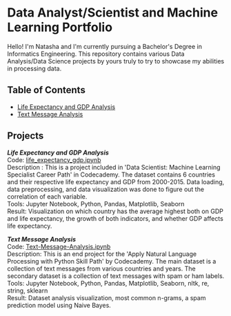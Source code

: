 # Data Analyst/Scientist and Machine Learning Portfolio
Hello! I'm Natasha and I'm currently pursuing a Bachelor's Degree in Informatics Engineering. This repository contains various Data Analysis/Data Science projects by yours truly to try to showcase my abilities in processing data.

## Table of Contents
- [Life Expectancy and GDP Analysis](#life-expectancy-and-gdp)
- [Text Message Analysis](#text-message-analysis)

## Projects
<a id='life-expectancy-and-gdp'></a>
_**Life Expectancy and GDP Analysis**_ <br>
Code: [life_expectancy_gdp.ipynb](https://github.com/natashairaharko/DataProcessingPortfolio/blob/main/Life-Expectancy-and-GDP-Analysis/life_expectancy_gdp.ipynb)<br>
Description : This is a project included in 'Data Scientist: Machine Learning Specialist Career Path' in Codecademy. The dataset contains 6 countries and their respective life expectancy and GDP from 2000-2015. Data loading, data preprocessing, and data visualization was done to figure out the correlation of each variable.<br>
Tools: Jupyter Notebook, Python, Pandas, Matplotlib, Seaborn<br>
Result: Visualization on which country has the average highest both on GDP and life expectancy, the growth of both indicators, and whether GDP affects life expectancy.

<a id='text-message-analysis'></a>
_**Text Message Analysis**_<br>
Code: [Text-Message-Analysis.ipynb](https://github.com/natashairaharko/DataPortfolio/blob/main/Text-Message-Analysis/Text-Message-Analysis.ipynb)<br>
Description: This is an end project for the 'Apply Natural Language Processing with Python Skill Path' by Codecademy. The main dataset is a collection of text messages from various countries and years. The secondary dataset is a collection of text messages with spam or ham labels.<br>
Tools: Jupyter Notebook, Python, Pandas, Matplotlib, Seaborn, nltk, re, string, sklearn<br>
Result: Dataset analysis visualization, most common n-grams, a spam prediction model using Naive Bayes.
